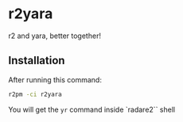 # r2yara

r2 and yara, better together!

## Installation

After running this command:

```sh
r2pm -ci r2yara
```

You will get the `yr` command inside `radare2`` shell
